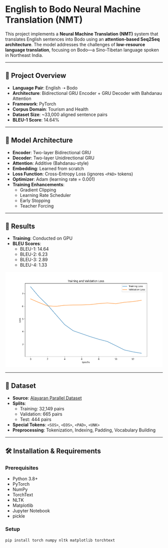# English to Bodo Neural Machine Translation (NMT)

This project implements a **Neural Machine Translation (NMT)** system that translates English sentences into Bodo using an **attention-based Seq2Seq architecture**. The model addresses the challenges of **low-resource language translation**, focusing on Bodo—a Sino-Tibetan language spoken in Northeast India.

---

## 📌 Project Overview

- **Language Pair**: English ➝ Bodo  
- **Architecture**: Bidirectional GRU Encoder + GRU Decoder with Bahdanau Attention  
- **Framework**: PyTorch  
- **Corpus Domain**: Tourism and Health  
- **Dataset Size**: ~33,000 aligned sentence pairs  
- **BLEU-1 Score**: 14.64%

---

## 🧠 Model Architecture

- **Encoder**: Two-layer Bidirectional GRU  
- **Decoder**: Two-layer Unidirectional GRU  
- **Attention**: Additive (Bahdanau-style)  
- **Embedding**: Learned from scratch  
- **Loss Function**: Cross-Entropy Loss (ignores `<PAD>` tokens)  
- **Optimizer**: Adam (learning rate = 0.001)  
- **Training Enhancements**:  
  - Gradient Clipping  
  - Learning Rate Scheduler  
  - Early Stopping  
  - Teacher Forcing

---

## 🧪 Results

- **Training**: Conducted on GPU  
- **BLEU Scores**:
  - BLEU-1: 14.64
  - BLEU-2: 6.23
  - BLEU-3: 2.89
  - BLEU-4: 1.33

![Training and Validation Loss](loss_plot.png)

---

## 📁 Dataset

- **Source**: [Alayaran Parallel Dataset](https://get.alayaran.com/parallel-data/)
- **Splits**:
  - Training: 32,149 pairs
  - Validation: 665 pairs
  - Test: 444 pairs
- **Special Tokens**: `<SOS>`, `<EOS>`, `<PAD>`, `<UNK>`
- **Preprocessing**: Tokenization, Indexing, Padding, Vocabulary Building

---

## 🛠 Installation & Requirements

### Prerequisites

- Python 3.8+
- PyTorch
- NumPy
- TorchText
- NLTK
- Matplotlib
- Jupyter Notebook
- pickle

### Setup

```bash
pip install torch numpy nltk matplotlib torchtext
